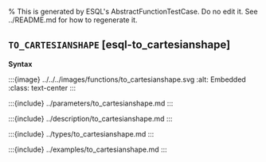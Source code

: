 % This is generated by ESQL's AbstractFunctionTestCase. Do no edit it. See ../README.md for how to regenerate it.

## `TO_CARTESIANSHAPE` [esql-to_cartesianshape]

**Syntax**

:::{image} ../../../images/functions/to_cartesianshape.svg
:alt: Embedded
:class: text-center
:::


:::{include} ../parameters/to_cartesianshape.md
:::

:::{include} ../description/to_cartesianshape.md
:::

:::{include} ../types/to_cartesianshape.md
:::

:::{include} ../examples/to_cartesianshape.md
:::
